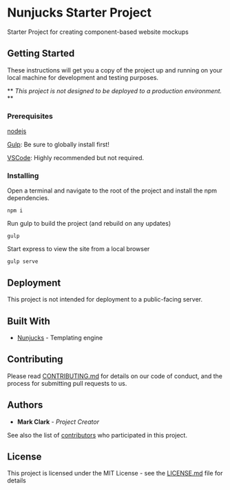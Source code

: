 # Nunjucks Starter Project

Starter Project for creating component-based website mockups

## Getting Started

These instructions will get you a copy of the project up and running on your local machine for development and testing purposes.

** *This project is not designed to be deployed to a production environment.* **

### Prerequisites

[nodejs](https://nodejs.org/en/)

[Gulp](https://gulpjs.com/): Be sure to globally install first!

[VSCode](https://code.visualstudio.com/): Highly recommended but not required.

### Installing

Open a terminal and navigate to the root of the project and install the npm dependencies.

```
npm i
```

Run gulp to build the project (and rebuild on any updates)

```
gulp
```

Start express to view the site from a local browser

```
gulp serve
```

## Deployment

This project is not intended for deployment to a public-facing server.

## Built With

* [Nunjucks](https://mozilla.github.io/nunjucks/) - Templating engine

## Contributing

Please read [CONTRIBUTING.md](CONTRIBUTING.md) for details on our code of conduct, and the process for submitting pull requests to us.

## Authors

* **Mark Clark** - *Project Creator*

See also the list of [contributors](https://github.com/your/project/contributors) who participated in this project.

## License

This project is licensed under the MIT License - see the [LICENSE.md](LICENSE.md) file for details
